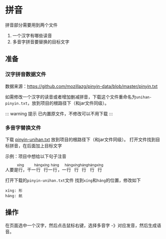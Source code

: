 # 拼音
拼音部分需要用到两个文件
1. 一个汉字有哪些读音
2. 多音字拼音要替换的目标文字

## 准备

### 汉字拼音数据文件 

数据来源：https://github.com/mozillazg/pinyin-data/blob/master/pinyin.txt

如需修改一个汉字的读音或者增加删减拼音，下载这个文件重命名为`unihan-pinyin.txt`，放到项目的根路径下（和jar文件同级）。

::: warning 提示
已内置原文件，不修改可以不用下载
:::

### 多音字替换文件
下载 [pinyin-unihan.txt](IMAGE_BASE_URL/files/aigc-platform-doc/pinyin-unihan.txt) 放到项目的根路径下（和jar文件同级）。
打开文件找到目标拼音，在后面加上目标文字

示例：项目中想给以下句子注音

人要是<ruby>行<rp>(</rp><rt style="font-size: 0.8em;">xíng</rt><rp>)</rp></ruby>，干一<ruby>行<rp>(</rp><rt style="font-size: 0.8em;">háng</rt><rp>)</rp></ruby><ruby>行<rp>(</rp><rt style="font-size: 0.8em;">xíng</rt><rp>)</rp></ruby>一<ruby>行<rp>(</rp><rt style="font-size: 0.8em;">háng</rt><rp>)</rp></ruby>，一<ruby>行<rp>(</rp><rt style="font-size: 0.8em;">háng</rt><rp>)</rp></ruby><ruby>行<rp>(</rp><rt style="font-size: 0.8em;">xíng</rt><rp>)</rp></ruby><ruby>行<rp>(</rp><rt style="font-size: 0.8em;">háng</rt><rp>)</rp></ruby><ruby>行<rp>(</rp><rt style="font-size: 0.8em;">háng</rt><rp>)</rp></ruby><ruby>行<rp>(</rp><rt style="font-size: 0.8em;">xíng</rt><rp>)</rp></ruby>

打开下载的`pinyin-unihan.txt`文件
找到`xíng`和`háng`的位置，修改如下
```text
xíng: 形
háng: 航
```
## 操作
在页面选中一个汉字，然后点击鼠标右键，选择多音字 -》对应发音，然后生成语音。
